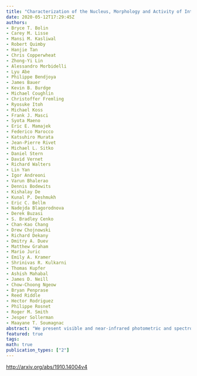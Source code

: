 ```yaml
---
title: "Characterization of the Nucleus, Morphology and Activity of Interstellar   Comet 2I/Borisov by Optical and Near-Infrared GROWTH, Apache Point, IRTF, ZTF   and Keck Observations"
date: 2020-05-12T17:29:45Z
authors:
- Bryce T. Bolin
- Carey M. Lisse
- Mansi M. Kasliwal
- Robert Quimby
- Hanjie Tan
- Chris Copperwheat
- Zhong-Yi Lin
- Alessandro Morbidelli
- Lyu Abe
- Philippe Bendjoya
- James Bauer
- Kevin B. Burdge
- Michael Coughlin
- Christoffer Fremling
- Ryosuke Itoh
- Michael Koss
- Frank J. Masci
- Syota Maeno
- Eric E. Mamajek
- Federico Marocco
- Katsuhiro Murata
- Jean-Pierre Rivet
- Michael L. Sitko
- Daniel Stern
- David Vernet
- Richard Walters
- Lin Yan
- Igor Andreoni
- Varun Bhalerao
- Dennis Bodewits
- Kishalay De
- Kunal P. Deshmukh
- Eric C. Bellm
- Nadejda Blagorodnova
- Derek Buzasi
- S. Bradley Cenko
- Chan-Kao Chang
- Drew Chojnowski
- Richard Dekany
- Dmitry A. Duev
- Matthew Graham
- Mario Juric
- Emily A. Kramer
- Shrinivas R. Kulkarni
- Thomas Kupfer
- Ashish Mahabal
- James D. Neill
- Chow-Choong Ngeow
- Bryan Penprase
- Reed Riddle
- Hector Rodriguez
- Philippe Rosnet
- Roger M. Smith
- Jesper Sollerman
- Maayane T. Soumagnac
abstract: "We present visible and near-infrared photometric and spectroscopic observations of interstellar object 2I/Borisov taken from 2019 September 10 to 2019 November 29 using the GROWTH, the APO ARC 3.5 m and the NASA/IRTF 3.0 m combined with post and pre-discovery observations of 2I obtained by ZTF from 2019 March 17 to 2019 May 5. Comparison with imaging of distant Solar System comets shows an object very similar to mildly active Solar System comets with an out-gassing rate of $sim$10$^{27}$ mol/sec. The photometry, taken in filters spanning the visible and NIR range shows a gradual brightening trend of $sim0.03$ mags/day since 2019 September 10 UTC for a reddish object becoming neutral in the NIR. The lightcurve from recent and pre-discovery data reveals a brightness trend suggesting the recent onset of significant H$_2$O sublimation with the comet being active with super volatiles such as CO at heliocentric distances $>$6 au consistent with its extended morphology. Using the advanced capability to significantly reduce the scattered light from the coma enabled by high-resolution NIR images from Keck adaptive optics taken on 2019 October 04, we estimate a diameter of 2I's nucleus of $lesssim$1.4 km. We use the size estimates of 1I/'Oumuamua and 2I/Borisov to roughly estimate the slope of the ISO size-distribution resulting in a slope of $sim$3.4$pm$1.2, similar to Solar System comets and bodies produced from collisional equilibrium."
featured: true
tags:
math: true
publication_types: ["2"]
---
```

http://arxiv.org/abs/1910.14004v4